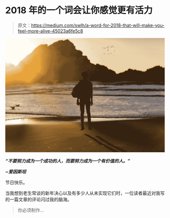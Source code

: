 # 2018 年的一个词会让你感觉更有活力

> 原文：<https://medium.com/swlh/a-word-for-2018-that-will-make-you-feel-more-alive-45023a6fe5c8>

![](img/f57d7ab9ed01f1ae4e1ff78b49788b3b.png)

***“不要努力成为一个成功的人，而要努力成为一个有价值的人。”***

***~爱因斯坦***

节日快乐。

当我想到老生常谈的新年决心以及有多少人从未实现它们时，一位读者最近对我写的一篇文章的评论闪过我的脑海。

> 你必须制作…